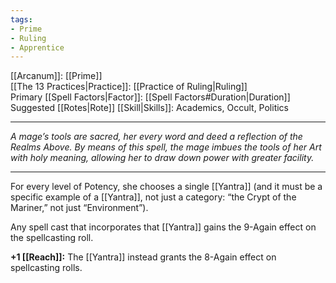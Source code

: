 ```yaml
---
tags:
- Prime
- Ruling
- Apprentice
---
```


[[Arcanum]]: [[Prime]]\
[[The 13 Practices|Practice]]: [[Practice of Ruling|Ruling]]\
Primary [[Spell Factors|Factor]]: [[Spell Factors#Duration|Duration]]\
Suggested [[Rotes|Rote]] [[Skill|Skills]]: Academics, Occult, Politics

---

_A mage’s tools are sacred, her every word and deed a reflection of the Realms Above. By means of this spell, the mage imbues the tools of her Art with holy meaning, allowing her to draw down power with greater facility._

---

For every level of Potency, she chooses a single [[Yantra]] (and it must be a specific example of a [[Yantra]], not just a category: “the Crypt of the Mariner,” not just “Environment”).

Any spell cast that incorporates that [[Yantra]] gains the 9-Again effect on the spellcasting roll.

**+1 [[Reach]]:** The [[Yantra]] instead grants the 8-Again effect on spellcasting rolls.